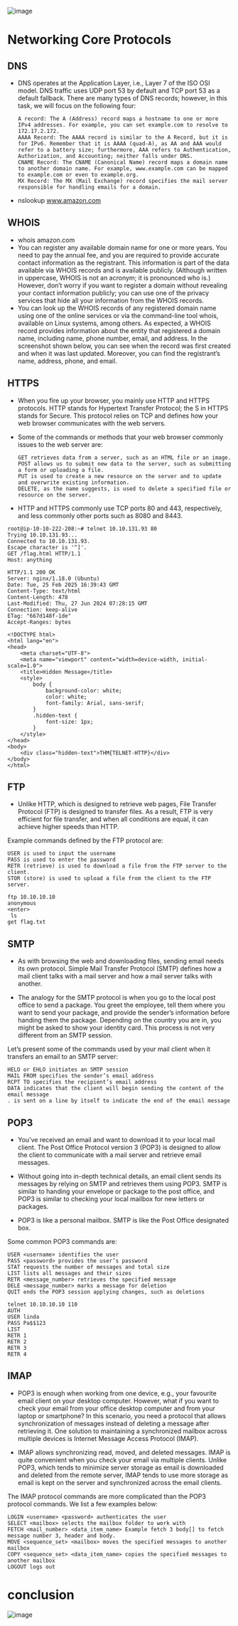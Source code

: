 ![image](https://github.com/user-attachments/assets/92e66d3f-bdac-4b5b-90f3-086fc0a9af42)

# Networking Core Protocols

## DNS
- DNS operates at the Application Layer, i.e., Layer 7 of the ISO OSI model. DNS traffic uses UDP port 53 by default and TCP port 53 as a default fallback. There are many types of DNS records; however, in this task, we will focus on the following four:

      A record: The A (Address) record maps a hostname to one or more IPv4 addresses. For example, you can set example.com to resolve to 172.17.2.172.
      AAAA Record: The AAAA record is similar to the A Record, but it is for IPv6. Remember that it is AAAA (quad-A), as AA and AAA would refer to a battery size; furthermore, AAA refers to Authentication, Authorization, and Accounting; neither falls under DNS.
      CNAME Record: The CNAME (Canonical Name) record maps a domain name to another domain name. For example, www.example.com can be mapped to example.com or even to example.org.
      MX Record: The MX (Mail Exchange) record specifies the mail server responsible for handling emails for a domain.
- nslookup www.amazon.com
## WHOIS
- whois amazon.com
- You can register any available domain name for one or more years. You need to pay the annual fee, and you are required to provide accurate contact information as the registrant. This information is part of the data available via WHOIS records and is available publicly. (Although written in uppercase, WHOIS is not an acronym; it is pronounced who is.) However, don’t worry if you want to register a domain without revealing your contact information publicly; you can use one of the privacy services that hide all your information from the WHOIS records.
- You can look up the WHOIS records of any registered domain name using one of the online services or via the command-line tool whois, available on Linux systems, among others. As expected, a WHOIS record provides information about the entity that registered a domain name, including name, phone number, email, and address. In the screenshot shown below, you can see when the record was first created and when it was last updated. Moreover, you can find the registrant’s name, address, phone, and email.
## HTTPS
- When you fire up your browser, you mainly use HTTP and HTTPS protocols. HTTP stands for Hypertext Transfer Protocol; the S in HTTPS stands for Secure. This protocol relies on TCP and defines how your web browser communicates with the web servers.

- Some of the commands or methods that your web browser commonly issues to the web server are:

      GET retrieves data from a server, such as an HTML file or an image.
      POST allows us to submit new data to the server, such as submitting a form or uploading a file.
      PUT is used to create a new resource on the server and to update and overwrite existing information.
      DELETE, as the name suggests, is used to delete a specified file or resource on the server.

- HTTP and HTTPS commonly use TCP ports 80 and 443, respectively, and less commonly other ports such as 8080 and 8443.
```
root@ip-10-10-222-208:~# telnet 10.10.131.93 80
Trying 10.10.131.93...
Connected to 10.10.131.93.
Escape character is '^]'.
GET /flag.html HTTP/1.1
Host: anything

HTTP/1.1 200 OK
Server: nginx/1.18.0 (Ubuntu)
Date: Tue, 25 Feb 2025 16:39:43 GMT
Content-Type: text/html
Content-Length: 478
Last-Modified: Thu, 27 Jun 2024 07:28:15 GMT
Connection: keep-alive
ETag: "667d148f-1de"
Accept-Ranges: bytes

<!DOCTYPE html>
<html lang="en">
<head>
    <meta charset="UTF-8">
    <meta name="viewport" content="width=device-width, initial-scale=1.0">
    <title>Hidden Message</title>
    <style>
        body {
            background-color: white;
            color: white;
            font-family: Arial, sans-serif;
        }
        .hidden-text {
            font-size: 1px;
        }
    </style>
</head>
<body>
    <div class="hidden-text">THM{TELNET-HTTP}</div>
</body>
</html>
```
        
## FTP
- Unlike HTTP, which is designed to retrieve web pages, File Transfer Protocol (FTP) is designed to transfer files. As a result, FTP is very efficient for file transfer, and when all conditions are equal, it can achieve higher speeds than HTTP.

Example commands defined by the FTP protocol are:

    USER is used to input the username
    PASS is used to enter the password
    RETR (retrieve) is used to download a file from the FTP server to the client.
    STOR (store) is used to upload a file from the client to the FTP server.

```
ftp 10.10.10.10
anonymous
<enter>
 ls
get flag.txt
```

## SMTP
- As with browsing the web and downloading files, sending email needs its own protocol. Simple Mail Transfer Protocol (SMTP) defines how a mail client talks with a mail server and how a mail server talks with another.

- The analogy for the SMTP protocol is when you go to the local post office to send a package. You greet the employee, tell them where you want to send your package, and provide the sender’s information before handing them the package. Depending on the country you are in, you might be asked to show your identity card. This process is not very different from an SMTP session.

Let’s present some of the commands used by your mail client when it transfers an email to an SMTP server:

    HELO or EHLO initiates an SMTP session
    MAIL FROM specifies the sender’s email address
    RCPT TO specifies the recipient’s email address
    DATA indicates that the client will begin sending the content of the email message
    . is sent on a line by itself to indicate the end of the email message

## POP3
- You’ve received an email and want to download it to your local mail client. The Post Office Protocol version 3 (POP3) is designed to allow the client to communicate with a mail server and retrieve email messages.

- Without going into in-depth technical details, an email client sends its messages by relying on SMTP and retrieves them using POP3. SMTP is similar to handing your envelope or package to the post office, and POP3 is similar to checking your local mailbox for new letters or packages.

- POP3 is like a personal mailbox. SMTP is like the Post Office designated box.

Some common POP3 commands are:

    USER <username> identifies the user
    PASS <password> provides the user’s password
    STAT requests the number of messages and total size
    LIST lists all messages and their sizes
    RETR <message_number> retrieves the specified message
    DELE <message_number> marks a message for deletion
    QUIT ends the POP3 session applying changes, such as deletions

```
telnet 10.10.10.10 110
AUTH
USER linda
PASS Pa$$123
LIST
RETR 1
RETR 2
RETR 3
RETR 4
```
## IMAP
- POP3 is enough when working from one device, e.g., your favourite email client on your desktop computer. However, what if you want to check your email from your office desktop computer and from your laptop or smartphone? In this scenario, you need a protocol that allows synchronization of messages instead of deleting a message after retrieving it. One solution to maintaining a synchronized mailbox across multiple devices is Internet Message Access Protocol (IMAP).

- IMAP allows synchronizing read, moved, and deleted messages. IMAP is quite convenient when you check your email via multiple clients. Unlike POP3, which tends to minimize server storage as email is downloaded and deleted from the remote server, IMAP tends to use more storage as email is kept on the server and synchronized across the email clients.

The IMAP protocol commands are more complicated than the POP3 protocol commands. We list a few examples below:

    LOGIN <username> <password> authenticates the user
    SELECT <mailbox> selects the mailbox folder to work with
    FETCH <mail_number> <data_item_name> Example fetch 3 body[] to fetch message number 3, header and body.
    MOVE <sequence_set> <mailbox> moves the specified messages to another mailbox
    COPY <sequence_set> <data_item_name> copies the specified messages to another mailbox
    LOGOUT logs out

# conclusion
![image](https://github.com/user-attachments/assets/3135d68b-e87c-4800-ab1f-136b8de3ac90)
